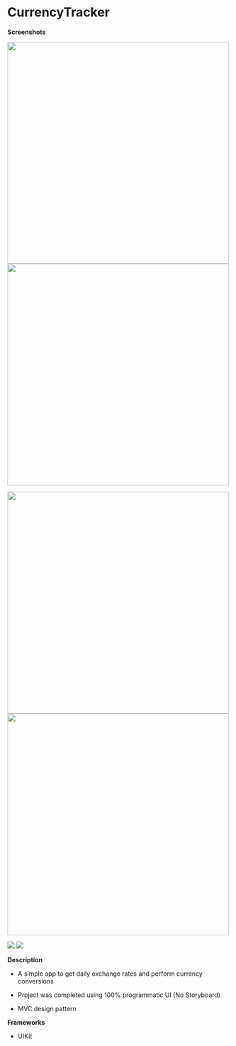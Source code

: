 # CurrencyTracker

**Screenshots**

<img src="Screenshots/rates-screen.png" width="500">    <img src="Screenshots/convert-screen.png" width="500">

<img src="Screenshots/rates.gif" width="500">    <img src="Screenshots/convert.gif" width="500">

![](Screenshots/rates.gif)    ![](Screenshots/convert.gif)   

**Description**

* A simple app to get daily exchange rates and perform currency conversions

* Project was completed using 100% programmatic UI (No Storyboard)

* MVC design pattern


**Frameworks**

* UIKit
